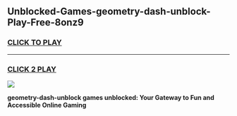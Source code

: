 
## Unblocked-Games-geometry-dash-unblock-Play-Free-8onz9
<h3>
<a href="https://premium76.site?title=geometry-dash-unblock&ref=18A1">CLICK TO PLAY</a></h3>
<hr>

<h3>
<a href="https://premium76.site?title=geometry-dash-unblock&ref=18A1">CLICK 2 PLAY</a>
  
</h3>

<a href="https://premium76.site?title=geometry-dash-unblock&ref=18A1"><img src="https://clearcache.store/games.png"></a>


**geometry-dash-unblock games unblocked: Your Gateway to Fun and Accessible Online Gaming**
